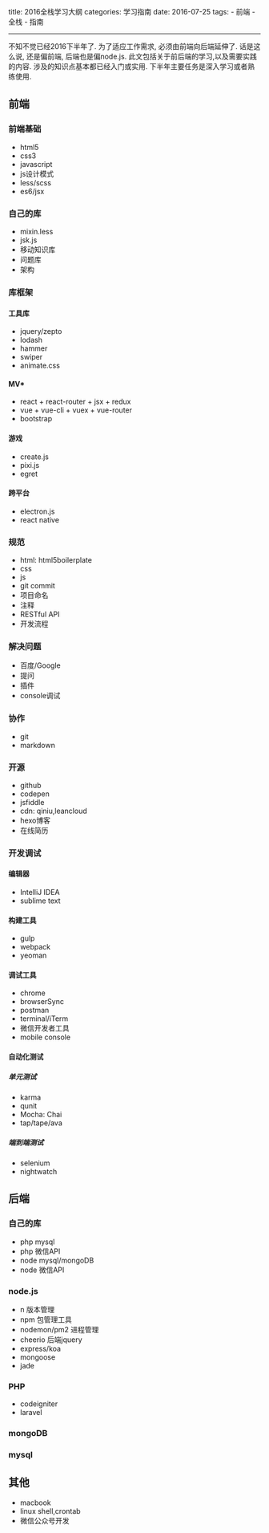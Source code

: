title: 2016全栈学习大纲
categories: 学习指南
date: 2016-07-25
tags:
	- 前端
	- 全栈
	- 指南
	
---
  不知不觉已经2016下半年了. 为了适应工作需求, 必须由前端向后端延伸了. 话是这么说, 还是偏前端, 后端也是偏node.js.
  此文包括关于前后端的学习,以及需要实践的内容. 涉及的知识点基本都已经入门或实用. 下半年主要任务是深入学习或者熟练使用.
<!--more-->
## 前端
### 前端基础
- html5
- css3
- javascript
- js设计模式
- less/scss
- es6/jsx

### 自己的库
- mixin.less
- jsk.js
- 移动知识库
- 问题库
- 架构

### 库框架
#### 工具库
- jquery/zepto
- lodash
- hammer
- swiper
- animate.css

#### MV*
- react + react-router + jsx + redux
- vue + vue-cli + vuex + vue-router
- bootstrap

#### 游戏
- create.js
- pixi.js
- egret

#### 跨平台
- electron.js
- react native

### 规范
- html: html5boilerplate
- css
- js
- git commit
- 项目命名
- 注释
- RESTful API
- 开发流程

### 解决问题
- 百度/Google
- 提问
- 插件
- console调试

### 协作
- git
- markdown

### 开源
- github
- codepen
- jsfiddle
- cdn: qiniu,leancloud
- hexo博客
- 在线简历

### 开发调试
#### 编辑器
- IntelliJ IDEA
- sublime text

#### 构建工具
- gulp
- webpack
- yeoman

#### 调试工具
- chrome
- browserSync
- postman
- terminal/iTerm
- 微信开发者工具
- mobile console

#### 自动化测试
##### 单元测试
- karma
- qunit
- Mocha: Chai
- tap/tape/ava

##### 端到端测试
- selenium
- nightwatch

## 后端
### 自己的库
- php mysql
- php 微信API
- node mysql/mongoDB
- node 微信API

### node.js
- n 版本管理
- npm 包管理工具
- nodemon/pm2 进程管理
- cheerio 后端jquery
- express/koa
- mongoose
- jade

### PHP
- codeigniter
- laravel

### mongoDB

### mysql

## 其他
- macbook
- linux shell,crontab
- 微信公众号开发